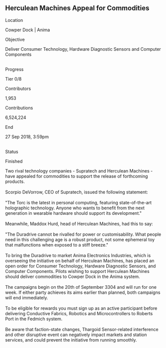 ## Herculean Machines Appeal for Commodities

Location

Cowper Dock \| Anima

Objective

Deliver Consumer Technology, Hardware Diagnostic Sensors and Computer
Components

\
Progress

Tier 0/8

Contributors

1,953

Contributions

6,524,224

End

27 Sep 2018, 3:59pm

\
Status

Finished

Two rival technology companies - Supratech and Herculean Machines - have
appealed for commodities to support the release of forthcoming
products.\
\
Scorpio DeVorrow, CEO of Supratech, issued the following statement:\
\
\"The Torc is the latest in personal computing, featuring
state-of-the-art holographic technology. Anyone who wants to benefit
from the next generation in wearable hardware should support its
development.\"\
\
Meanwhile, Maddox Hurd, head of Herculean Machines, had this to say:\
\
\"The Duradrive cannot be rivalled for power or customisability. What
people need in this challenging age is a robust product, not some
ephemeral toy that malfunctions when exposed to a stiff breeze.\"\
\
To bring the Duradrive to market Anima Electronics Industries, which is
overseeing the initiative on behalf of Herculean Machines, has placed an
open order for Consumer Technology, Hardware Diagnostic Sensors, and
Computer Components. Pilots wishing to support Herculean Machines should
deliver commodities to Cowper Dock in the Anima system.\
\
The campaigns begin on the 20th of September 3304 and will run for one
week. If either party achieves its aims earlier than planned, both
campaigns will end immediately.\
\
To be eligible for rewards you must sign up as an active participant
before delivering Conductive Fabrics, Robotics and Microcontrollers to
Roberts Port in the Fedmich system.\
\
Be aware that faction-state changes, Thargoid Sensor-related
interference and other disruptive event can negatively impact markets
and station services, and could prevent the initiative from running
smoothly.
